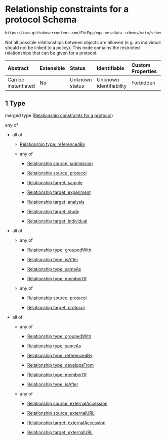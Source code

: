 # Relationship constraints for a protocol Schema

```txt
https://raw.githubusercontent.com/EbiEga/ega-metadata-schema/main/schemas/EGA.protocol.json#/properties/protocolRelationships/items/allOf/1
```

Not all possible relationships between objects are allowed (e.g. an individual should not be linked to a policy). This node contains the restricted relationships that can be given for a protocol.

| Abstract            | Extensible | Status         | Identifiable            | Custom Properties | Additional Properties | Access Restrictions | Defined In                                                                       |
| :------------------ | :--------- | :------------- | :---------------------- | :---------------- | :-------------------- | :------------------ | :------------------------------------------------------------------------------- |
| Can be instantiated | No         | Unknown status | Unknown identifiability | Forbidden         | Allowed               | none                | [EGA.protocol.json\*](../../../schemas/EGA.protocol.json "open original schema") |

## 1 Type

merged type ([Relationship constraints for a protocol](ega-9-properties-protocol-relationships-items-allof-relationship-constraints-for-a-protocol.md))

any of

*   all of

    *   [Relationship type: referencedBy](ega-4-definitions-relationship-type-referencedby.md "check type definition")

    *   any of

        *   [Relationship source: submission](ega-4-definitions-relationship-source-submission.md "check type definition")

        *   [Relationship source: protocol](ega-4-definitions-relationship-source-protocol.md "check type definition")

        *   [Relationship target: sample](ega-4-definitions-relationship-target-sample.md "check type definition")

        *   [Relationship target: experiment](ega-4-definitions-relationship-target-experiment.md "check type definition")

        *   [Relationship target: analysis](ega-4-definitions-relationship-target-analysis.md "check type definition")

        *   [Relationship target: study](ega-4-definitions-relationship-target-study.md "check type definition")

        *   [Relationship target: individual](ega-4-definitions-relationship-target-individual.md "check type definition")

*   all of

    *   any of

        *   [Relationship type: groupedWith](ega-4-definitions-relationship-type-groupedwith.md "check type definition")

        *   [Relationship type: isAfter](ega-4-definitions-relationship-type-isafter.md "check type definition")

        *   [Relationship type: sameAs](ega-4-definitions-relationship-type-sameas.md "check type definition")

        *   [Relationship type: memberOf](ega-4-definitions-relationship-type-memberof.md "check type definition")

    *   any of

        *   [Relationship source: protocol](ega-4-definitions-relationship-source-protocol.md "check type definition")

        *   [Relationship target: protocol](ega-4-definitions-relationship-target-protocol.md "check type definition")

*   all of

    *   any of

        *   [Relationship type: groupedWith](ega-4-definitions-relationship-type-groupedwith.md "check type definition")

        *   [Relationship type: sameAs](ega-4-definitions-relationship-type-sameas.md "check type definition")

        *   [Relationship type: referencedBy](ega-4-definitions-relationship-type-referencedby.md "check type definition")

        *   [Relationship type: developsFrom](ega-4-definitions-relationship-type-developsfrom.md "check type definition")

        *   [Relationship type: memberOf](ega-4-definitions-relationship-type-memberof.md "check type definition")

        *   [Relationship type: isAfter](ega-4-definitions-relationship-type-isafter.md "check type definition")

    *   any of

        *   [Relationship source: externalAccession](ega-4-definitions-relationship-source-externalaccession.md "check type definition")

        *   [Relationship source: externalURL](ega-4-definitions-relationship-source-externalurl.md "check type definition")

        *   [Relationship target: externalAccession](ega-4-definitions-relationship-target-externalaccession.md "check type definition")

        *   [Relationship target: externalURL](ega-4-definitions-relationship-target-externalurl.md "check type definition")
